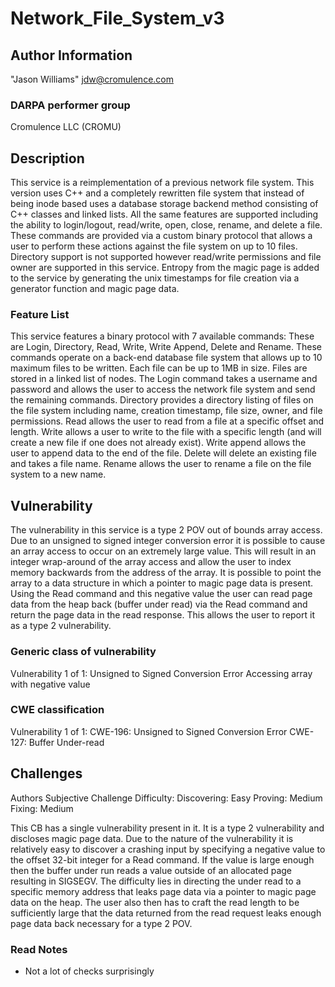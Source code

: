 # Network_File_System_v3

## Author Information

"Jason Williams" <jdw@cromulence.com>

### DARPA performer group
Cromulence LLC (CROMU)

## Description

This service is a reimplementation of a previous network file system. This version uses C++ and a completely rewritten file system that instead of being inode based uses a database storage backend method consisting of C++ classes and linked lists. All the same features are supported including the ability to login/logout, read/write, open, close, rename, and delete a file. These commands are provided via a custom binary protocol that allows a user to perform these actions against the file system on up to 10 files. Directory support is not supported however read/write permissions and file owner are supported in this service. Entropy from the magic page is added to the service by generating the unix timestamps for file creation via a generator function and magic page data.

### Feature List

This service features a binary protocol with 7 available commands: These are Login, Directory, Read, Write, Write Append, Delete and Rename. These commands operate on a back-end database file system that allows up to 10 maximum files to be written. Each file can be up to 1MB in size. Files are stored in a linked list of nodes. The Login command takes a username and password and allows the user to access the network file system and send the remaining commands. Directory provides a directory listing of files on the file system including name, creation timestamp, file size, owner, and file permissions. Read allows the user to read from a file at a specific offset and length. Write allows a user to write to the file with a specific length (and will create a new file if one does not already exist). Write append allows the user to append data to the end of the file. Delete will delete an existing file and takes a file name. Rename allows the user to rename a file on the file system to a new name.

## Vulnerability

The vulnerability in this service is a type 2 POV out of bounds array access. Due to an unsigned to signed integer conversion error it is possible to cause an array access to occur on an extremely large value. This will result in an integer wrap-around of the array access and allow the user to index memory backwards from the address of the array. It is possible to point the array to a data structure in which a pointer to magic page data is present. Using the Read command and this negative value the user can read page data from the heap back (buffer under read) via the Read command and return the page data in the read response. This allows the user to report it as a type 2 vulnerability.

### Generic class of vulnerability
Vulnerability 1 of 1:
Unsigned to Signed Conversion Error
Accessing array with negative value

### CWE classification
Vulnerability 1 of 1:
CWE-196: Unsigned to Signed Conversion Error
CWE-127: Buffer Under-read

## Challenges

Authors Subjective Challenge Difficulty:
Discovering: Easy
Proving: Medium
Fixing: Medium

This CB has a single vulnerability present in it. It is a type 2 vulnerability and discloses magic page data. Due to the nature of the vulnerability it is relatively easy to discover a crashing input by specifying a negative value to the offset 32-bit integer for a Read command. If the value is large enough then the buffer under run reads a value outside of an allocated page resulting in SIGSEGV. The difficulty lies in directing the under read to a specific memory address that leaks page data via a pointer to magic page data on the heap. The user also then has to craft the read length to be sufficiently large that the data returned from the read request leaks enough page data back necessary for a type 2 POV.


### Read Notes

* Not a lot of checks surprisingly